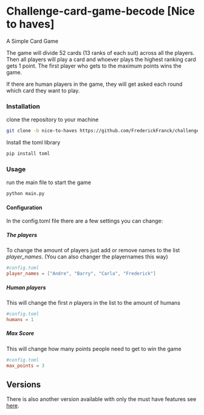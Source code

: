 # Challenge-card-game-becode [Nice to haves]
A Simple Card Game

The game will divide 52 cards (13 ranks of each suit) across all the players. Then all players will play a card and whoever plays the highest ranking card gets 1 point. The first player who gets to the maximum points wins the game.

If there are human players in the game, they will get asked each round which card they want to play.

### Installation
clone the repository to your machine
```bash
git clone -b nice-to-haves https://github.com/FrederickFranck/challenge-card-game-becode.git
```
Install the toml library
```bash
pip install toml
```

### Usage
run the main file to start the game
```bash
python main.py
```

#### Configuration
In the config.toml file there are a few settings you can change:

##### The players 
To change the amount of players just add or remove names to the list *player_names*. (You can also changer the playernames this way)
```toml
#config.toml
player_names = ["Andre", "Barry", "Carla", "Frederick"]
```

##### Human players
This will change the first *n* players in the list to the amount of humans 

```toml
#config.toml
humans = 1
```

##### Max Score
This will change how many points people need to get to win the game
```toml
#config.toml
max_points = 3
```


## Versions
There is also another version available with only the must have features see [here](https://github.com/FrederickFranck/challenge-card-game-becode/tree/must-haves#challenge-card-game-becode-must-haves).